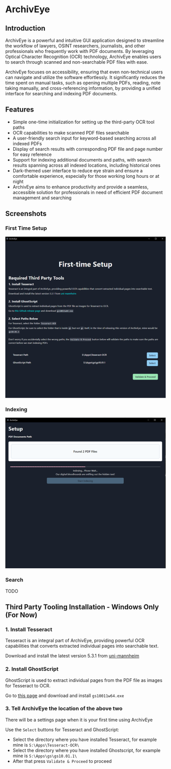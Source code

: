# ArchivEye

## Introduction

ArchivEye is a powerful and intuitive GUI application designed to streamline the workflow of lawyers, OSINT researchers, journalists, and other professionals who frequently work with PDF documents. By leveraging Optical Character Recognition (OCR) technology, ArchivEye enables users to search through scanned and non-searchable PDF files with ease.

ArchivEye focuses on accessibility, ensuring that even non-technical users can navigate and utilize the software effortlessly. It significantly reduces the time spent on manual tasks, such as opening multiple PDFs, reading, note taking manually, and cross-referencing information, by providing a unified interface for searching and indexing PDF documents.

## Features

- Simple one-time initialization for setting up the third-party OCR tool paths
- OCR capabilities to make scanned PDF files searchable
- A user-friendly search input for keyword-based searching across all indexed PDFs
- Display of search results with corresponding PDF file and page number for easy reference
- Support for indexing additional documents and paths, with search results spanning across all indexed locations, including historical ones
- Dark-themed user interface to reduce eye strain and ensure a comfortable experience, especially for those working long hours or at night
- ArchivEye aims to enhance productivity and provide a seamless, accessible solution for professionals in need of efficient PDF document management and searching

## Screenshots

### First Time Setup

![First Time Setup Screenshot](/screenshots/precheck.png)

### Indexing

![Indexing Screenshot](/screenshots/index.png)

### Search

TODO

## Third Party Tooling Installation - Windows Only (For Now)

### 1. Install Tesseract

Tesseract is an integral part of ArchivEye, providing powerful OCR capabilities that converts extracted individual pages into searchable text.

Download and install the latest version 5.3.1 from [uni-mannheim](https://digi.bib.uni-mannheim.de/tesseract/tesseract-ocr-w64-setup-5.3.1.20230401.exe)


### 2. Install GhostScript

GhostScript is used to extract individual pages from the PDF file as images for Tesseract to OCR.

Go to [this page](https://github.com/ArtifexSoftware/ghostpdl-downloads/releases) and download and install `gs10011w64.exe`


### 3. Tell ArchivEye the location of the above two

There will be a settings page when it is your first time using ArchivEye

Use the `Select` buttons for Tesseract and GhostScript:

- Select the directory where you have installed Tesseract, for example mine is `S:\Apps\Tesseract-OCR\`
- Select the directory where you have installed Ghostscript, for example mine is `S:\Apps\gs\gs10.01.1\`
- After that press `Validate & Proceed` to proceed
